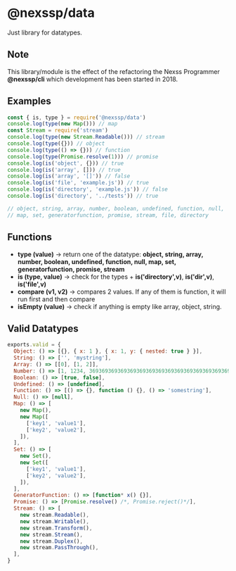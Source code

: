 # @nexssp/data

Just library for datatypes.

## Note

This library/module is the effect of the refactoring the Nexss Programmer **@nexssp/cli** which development has been started in 2018.

## Examples

```js
const { is, type } = require('@nexssp/data')
console.log(type(new Map())) // map
const Stream = require('stream')
console.log(type(new Stream.Readable())) // stream
console.log(type({})) // object
console.log(type(() => {})) // function
console.log(type(Promise.resolve(1))) // promise
console.log(is('object', {})) // true
console.log(is('array', [])) // true
console.log(is('array', '[]')) // false
console.log(is('file', 'example.js')) // true
console.log(is('directory', 'example.js')) // false
console.log(is('directory', '../tests')) // true

// object, string, array, number, boolean, undefined, function, null,
// map, set, generatorfunction, promise, stream, file, directory
```

## Functions

- **type (value)** -> return one of the datatype: **object, string, array, number, boolean, undefined, function, null, map, set, generatorfunction, promise, stream**
- **is (type, value)** -> check for the types + **is('directory',v)**, **is('dir',v)**, **is('file',v)**
- **compare (v1, v2)** -> compares 2 values. If any of them is function, it will run first and then compare
- **isEmpty (value)** -> check if anything is empty like array, object, string.

## Valid Datatypes

```js
exports.valid = {
  Object: () => [{}, { x: 1 }, { x: 1, y: { nested: true } }],
  String: () => ['', 'mystring'],
  Array: () => [[0], [1, 2]],
  Number: () => [1, 1234, 36936936936936936936936936936936936936936936936936],
  Boolean: () => [true, false],
  Undefined: () => [undefined],
  Function: () => [() => {}, function () {}, () => 'somestring'],
  Null: () => [null],
  Map: () => [
    new Map(),
    new Map([
      ['key1', 'value1'],
      ['key2', 'value2'],
    ]),
  ],
  Set: () => [
    new Set(),
    new Set([
      ['key1', 'value1'],
      ['key2', 'value2'],
    ]),
  ],
  GeneratorFunction: () => [function* x() {}],
  Promise: () => [Promise.resolve() /*, Promise.reject()*/],
  Stream: () => [
    new stream.Readable(),
    new stream.Writable(),
    new stream.Transform(),
    new stream.Stream(),
    new stream.Duplex(),
    new stream.PassThrough(),
  ],
}
```
